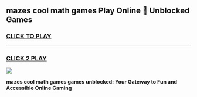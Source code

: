 
## mazes cool math games Play Online 👋 Unblocked Games
<h3>
<a href="https://news.freeplayer.one?title=mazes_cool_math_games&ref=17CMG">CLICK TO PLAY</a></h3>
<hr>

<h3>
<a href="https://news.freeplayer.one?title=mazes_cool_math_games&ref=17CMG">CLICK 2 PLAY</a>
  
</h3>

<a href="https://news.freeplayer.one?title=mazes_cool_math_games&ref=17CMG/"><img src="https://clearcache.store/games.png"></a>


**mazes cool math games games unblocked: Your Gateway to Fun and Accessible Online Gaming**
